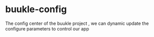 # buukle-config
The config center of the buukle project , we can dynamic update the configure parameters to control our app

